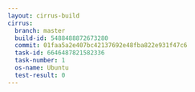 ```yaml
---
layout: cirrus-build
cirrus:
  branch: master
  build-id: 5488488872673280
  commit: 01faa5a2e407bc42137692e48fba822e931f47c6
  task-id: 6646487821582336
  task-number: 1
  os-name: Ubuntu
  test-result: 0
---
```

